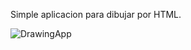Simple aplicacion para dibujar por HTML.

![DrawingApp](https://github.com/ezomoza/Drawing-App/assets/114027093/7778fa5c-1a62-42ac-a400-cc6cb741793d)
